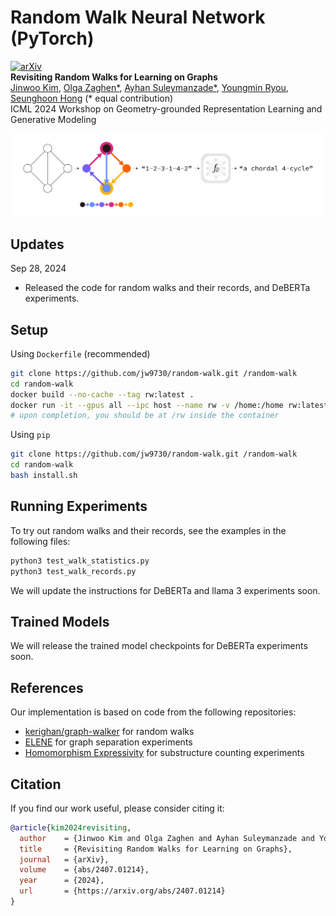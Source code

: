 # Random Walk Neural Network (PyTorch)

[![arXiv](https://img.shields.io/badge/arXiv-2407.01214-b31b1b.svg)](https://arxiv.org/abs/2407.01214) \
**Revisiting Random Walks for Learning on Graphs** \
[Jinwoo Kim](https://jw9730.github.io), [Olga Zaghen*](http://bit.ly/olga-zaghen), [Ayhan Suleymanzade*](https://github.com/MisakiTaro0414), [Youngmin Ryou](https://www.linkedin.com/in/miinyou/), [Seunghoon Hong](https://maga33.github.io) (* equal contribution) \
ICML 2024 Workshop on Geometry-grounded Representation Learning and Generative Modeling

![image-random-walk](./docs/random-walk.png)

## Updates

Sep 28, 2024

- Released the code for random walks and their records, and DeBERTa experiments.

## Setup

Using ```Dockerfile``` (recommended)

```bash
git clone https://github.com/jw9730/random-walk.git /random-walk
cd random-walk
docker build --no-cache --tag rw:latest .
docker run -it --gpus all --ipc host --name rw -v /home:/home rw:latest bash
# upon completion, you should be at /rw inside the container
```

Using ```pip```

```bash
git clone https://github.com/jw9730/random-walk.git /random-walk
cd random-walk
bash install.sh
```

## Running Experiments

To try out random walks and their records, see the examples in the following files:

```bash
python3 test_walk_statistics.py
python3 test_walk_records.py
```

We will update the instructions for DeBERTa and llama 3 experiments soon.

## Trained Models

We will release the trained model checkpoints for DeBERTa experiments soon.

## References

Our implementation is based on code from the following repositories:

- [kerighan/graph-walker](https://github.com/kerighan/graph-walker) for random walks
- [ELENE](https://github.com/nur-ag/ELENE) for graph separation experiments
- [Homomorphism Expressivity](https://github.com/subgraph23/homomorphism-expressivity) for substructure counting experiments

## Citation

If you find our work useful, please consider citing it:

```bib
@article{kim2024revisiting,
  author    = {Jinwoo Kim and Olga Zaghen and Ayhan Suleymanzade and Youngmin Ryou and Seunghoon Hong},
  title     = {Revisiting Random Walks for Learning on Graphs},
  journal   = {arXiv},
  volume    = {abs/2407.01214},
  year      = {2024},
  url       = {https://arxiv.org/abs/2407.01214}
}
```
